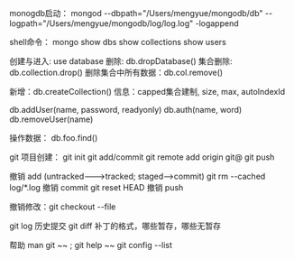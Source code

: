 monogdb启动：
mongod --dbpath="/Users/mengyue/mongodb/db" --logpath="/Users/mengyue/mongodb/log/log.log" -logappend

shell命令：
mongo
show dbs
show collections
show users

创建与进入:  use database
删除: db.dropDatabase()
集合删除: db.collection.drop()
删除集合中所有数据：db.col.remove()

新增：db.createCollection()
信息：capped集合建制, size, max, autoIndexId

db.addUser(name, password, readyonly)
db.auth(name, word)
db.removeUser(name)

操作数据：
db.foo.find()




git 项目创建：
git init
git add/commit
git remote add origin git@
git push

撤销 add (untracked--->tracked; staged-->commit)
git rm  --cached log/\*.log
撤销 commit
git reset HEAD
撤销 push

撤销修改：git checkout  --file


git log  历史提交
git diff  补丁的格式，哪些暂存，哪些无暂存



帮助 man git ~~  ;  git help ~~
git config --list
